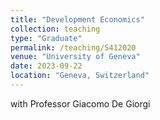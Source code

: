 ```yaml
---
title: "Development Economics"
collection: teaching
type: "Graduate"
permalink: /teaching/S412020
venue: "University of Geneva"
date: 2023-09-22
location: "Geneva, Switzerland"
---
```


with Professor Giacomo De Giorgi
